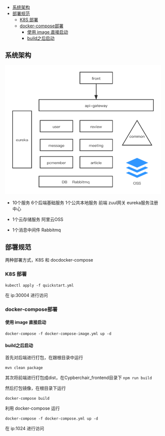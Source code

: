 <!-- TOC -->

- [系统架构](#系统架构)
- [部署规范](#部署规范)
    - [K8S 部署](#k8s-部署)
    - [docker-compose部署](#docker-compose部署)
        - [使用 image 直接启动](#使用-image-直接启动)
        - [build之后启动](#build之后启动)

<!-- /TOC -->
## 系统架构

![img](doc/images/jiagou.png)

- 10个服务
  6个后端基础服务
  1个公共本地服务
  前端
  zuul网关
  eureka服务注册中心

- 1个云存储服务
  阿里云OSS

- 1个消息中间件
  Rabbitmq

## 部署规范
两种部署方式，K8S 和  docdocker-compose
### K8S 部署

`kubectl apply -f quickstart.yml`

在 ip:30004 进行访问

### docker-compose部署

#### 使用 image 直接启动

`docker-compose -f docker-compose-image.yml up -d`

#### build之后启动
首先对后端进行打包，在跟根目录中运行 

```mvn clean package```

其次将前端进行打包成dist，在Cypberchair_frontend目录下 
```npm run build```

然后打包镜像，在根目录下运行 

```docker-compose build```

利用 docker-compose 运行 

```docker-compose -f docker-compose.yml up -d```

在 ip:1024 进行访问


